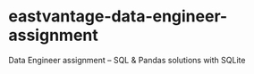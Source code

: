 # eastvantage-data-engineer-assignment
Data Engineer assignment – SQL &amp; Pandas solutions with SQLite
